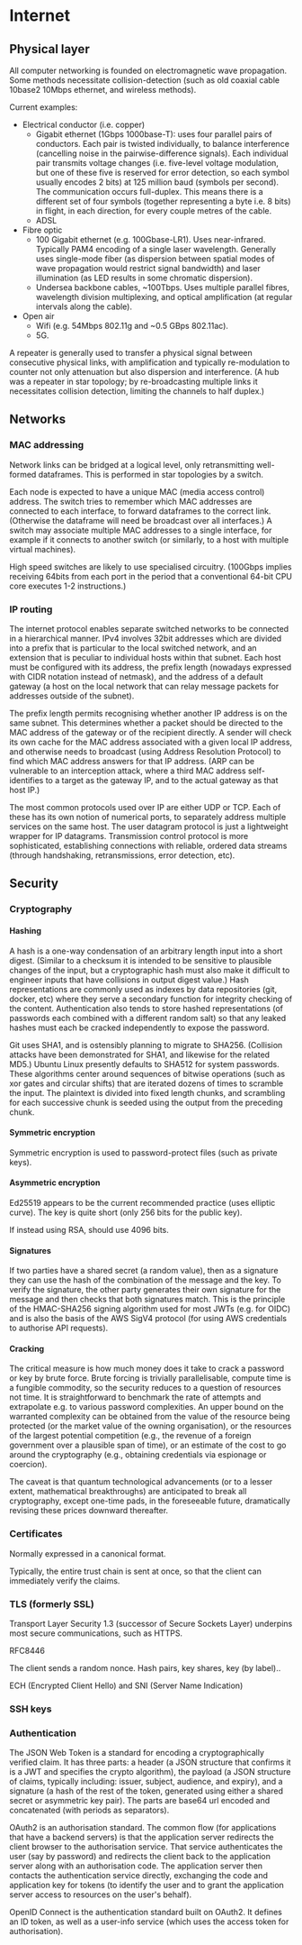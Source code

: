 Internet
========


Physical layer
--------------

All computer networking is founded on electromagnetic wave propagation. Some methods necessitate collision-detection (such as old coaxial cable 10base2 10Mbps ethernet, and wireless methods).

Current examples:
- Electrical conductor (i.e. copper)
  - Gigabit ethernet (1Gbps 1000base-T): uses four parallel pairs of conductors. Each pair is twisted individually, to balance interference (cancelling noise in the pairwise-difference signals). Each individual pair transmits voltage changes (i.e. five-level voltage modulation, but one of these five is reserved for error detection, so each symbol usually encodes 2 bits) at 125 million baud (symbols per second). The communication occurs full-duplex. This means there is a different set of four symbols (together representing a byte i.e. 8 bits) in flight, in each direction, for every couple metres of the cable.
  - ADSL
- Fibre optic
  - 100 Gigabit ethernet (e.g. 100Gbase-LR1). Uses near-infrared. Typically PAM4 encoding of a single laser wavelength. Generally uses single-mode fiber (as dispersion between spatial modes of wave propagation would restrict signal bandwidth) and laser illumination (as LED results in some chromatic dispersion). 
  - Undersea backbone cables, ~100Tbps. Uses multiple parallel fibres, wavelength division multiplexing, and optical amplification (at regular intervals along the cable).
- Open air
  - Wifi (e.g. 54Mbps 802.11g and ~0.5 GBps 802.11ac). 
  - 5G.

A repeater is generally used to transfer a physical signal between consecutive physical links, with amplification and typically re-modulation to counter not only attenuation but also dispersion and interference. (A hub was a repeater in star topology; by re-broadcasting multiple links it necessitates collision detection, limiting the channels to half duplex.)

Networks
--------

### MAC addressing

Network links can be bridged at a logical level, only retransmitting well-formed dataframes. This is performed in star topologies by a switch.

Each node is expected to have a unique MAC (media access control) address. The switch tries to remember which MAC addresses are connected to each interface, to forward dataframes to the correct link. (Otherwise the dataframe will need be broadcast over all interfaces.) A switch may associate multiple MAC addresses to a single interface, for example if it connects to another switch (or similarly, to a host with multiple virtual machines). 

High speed switches are likely to use specialised circuitry. (100Gbps implies receiving 64bits from each port in the period that a conventional 64-bit CPU core executes 1-2 instructions.)

### IP routing

The internet protocol enables separate switched networks to be connected in a hierarchical manner. IPv4 involves 32bit addresses which are divided into a prefix that is particular to the local switched network, and an extension that is peculiar to individual hosts within that subnet. Each host must be configured with its address, the prefix length (nowadays expressed with CIDR notation instead of netmask), and the address of a default gateway (a host on the local network that can relay message packets for addresses outside of the subnet). 

The prefix length permits recognising whether another IP address is on the same subnet. This determines whether a packet should be directed to the MAC address of the gateway or of the recipient directly. A sender will check its own cache for the MAC address associated with a given local IP address, and otherwise needs to broadcast (using Address Resolution Protocol) to find which MAC address answers for that IP address. (ARP can be vulnerable to an interception attack, where a third MAC address self-identifies to a target as the gateway IP, and to the actual gateway as that host IP.)

The most common protocols used over IP are either UDP or TCP. Each of these has its own notion of numerical ports, to separately address multiple services on the same host. The user datagram protocol is just a lightweight wrapper for IP datagrams. Transmission control protocol is more sophisticated, establishing connections with reliable, ordered data streams (through handshaking, retransmissions, error detection, etc).


Security
--------

### Cryptography

#### Hashing

A hash is a one-way condensation of an arbitrary length input into a short digest. (Similar to a checksum it is intended to be sensitive to plausible changes of the input, but a cryptographic hash must also make it difficult to engineer inputs that have collisions in output digest value.) Hash representations are commonly used as indexes by data repositories (git, docker, etc) where they serve a secondary function for integrity checking of the content. Authentication also tends to store hashed representations (of passwords each combined with a different random salt) so that any leaked hashes must each be cracked independently to expose the password.

Git uses SHA1, and is ostensibly planning to migrate to SHA256. (Collision attacks have been demonstrated for SHA1, and likewise for the related MD5.) Ubuntu Linux presently defaults to SHA512 for system passwords. These algorithms center around sequences of bitwise operations (such as xor gates and circular shifts) that are iterated dozens of times to scramble the input. The plaintext is divided into fixed length chunks, and scrambling for each successive chunk is seeded using the output from the preceding chunk.

#### Symmetric encryption

Symmetric encryption is used to password-protect files (such as private keys). 

#### Asymmetric encryption

Ed25519 appears to be the current recommended practice (uses elliptic curve). The key is quite short (only 256 bits for the public key).

If instead using RSA, should use 4096 bits.

#### Signatures

If two parties have a shared secret (a random value), then as a signature they can use the hash of the combination of the message and the key. To verify the signature, the other party generates their own signature for the message and then checks that both signatures match. This is the principle of the HMAC-SHA256 signing algorithm used for most JWTs (e.g. for OIDC) and is also the basis of the AWS SigV4 protocol (for using AWS credentials to authorise API requests).

#### Cracking

The critical measure is how much money does it take to crack a password or key by brute force. Brute forcing is trivially parallelisable, compute time is a fungible commodity, so the security reduces to a question of resources not time. It is straightforward to benchmark the rate of attempts and extrapolate e.g. to various password complexities. An upper bound on the warranted complexity can be obtained from the value of the resource being protected (or the market value of the owning organisation), or the resources of the largest potential competition (e.g., the revenue of a foreign government over a plausible span of time), or an estimate of the cost to go around the cryptography (e.g., obtaining credentials via espionage or coercion).

The caveat is that quantum technological advancements (or to a lesser extent, mathematical breakthroughs) are anticipated to break all cryptography, except one-time pads, in the foreseeable future, dramatically revising these prices downward thereafter.

### Certificates

Normally expressed in a canonical format.

Typically, the entire trust chain is sent at once, so that the client can immediately verify the claims.

### TLS (formerly SSL)

Transport Layer Security 1.3 (successor of Secure Sockets Layer) underpins most secure communications, such as HTTPS.

RFC8446

The client sends a random nonce. Hash pairs, key shares, key (by label)..

ECH (Encrypted Client Hello) and SNI (Server Name Indication)


### SSH keys



### Authentication

The JSON Web Token is a standard for encoding a cryptographically verified claim. It has three parts: a header (a JSON structure that confirms it is a JWT and specifies the crypto algorithm), the payload (a JSON structure of claims, typically including: issuer, subject, audience, and expiry), and a signature (a hash of the rest of the token, generated using either a shared secret or asymmetric key pair). The parts are base64 url encoded and concatenated (with periods as separators). 

OAuth2 is an authorisation standard. The common flow (for applications that have a backend servers) is that the application server redirects the client browser to the authorisation service. That service authenticates the user (say by password) and redirects the client back to the application server along with an authorisation code. The application server then contacts the authentication service directly, exchanging the code and application key for tokens (to identify the user and to grant the application server access to resources on the user's behalf). 

OpenID Connect is the authentication standard built on OAuth2. It defines an ID token, as well as a user-info service (which uses the access token for authorisation). 
